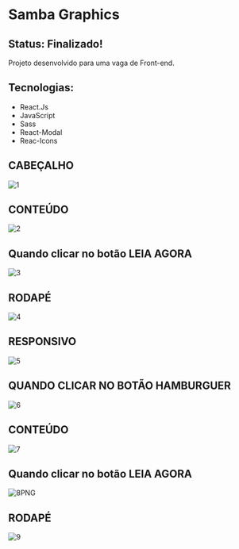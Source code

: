 <h1> 
  Samba Graphics
</h1>
<h2> Status: Finalizado! </h2>

<p> Projeto desenvolvido para uma vaga de Front-end.</p>

<h2> Tecnologias: </h2>

+ React.Js
+ JavaScript
+ Sass
+ React-Modal
+ Reac-Icons

<h2> CABEÇALHO </h2>

![1](https://user-images.githubusercontent.com/66790414/173956138-150108c2-e000-41f0-8855-2c63cab2d038.png)

<h2> CONTEÚDO </h2>

![2](https://user-images.githubusercontent.com/66790414/173956295-1c72a91d-07c3-402d-900f-12faf24c9144.PNG)

<h2> Quando clicar no botão LEIA AGORA  </h2> 

![3](https://user-images.githubusercontent.com/66790414/173956612-4b31d530-42a6-4934-aa97-d355a7ad6384.PNG) 

<h2> RODAPÉ  </h2> 

![4](https://user-images.githubusercontent.com/66790414/173956987-5e3032de-3af1-472a-bd84-2044b82791c5.PNG)

<h2> RESPONSIVO </h2> 

![5](https://user-images.githubusercontent.com/66790414/173957191-1a6e76c8-7a6b-4a39-94ee-186fab84a208.PNG)

<h2> QUANDO CLICAR NO BOTÃO HAMBURGUER</h2> 

![6](https://user-images.githubusercontent.com/66790414/173957312-277f0045-25ec-474d-a1e3-c6c80cbef7ec.PNG)

<h2> CONTEÚDO </h2>

![7](https://user-images.githubusercontent.com/66790414/173957416-19336ace-0cfb-4907-8bae-b11b1cd68c6e.PNG)

<h2> Quando clicar no botão LEIA AGORA  </h2> 

![8PNG](https://user-images.githubusercontent.com/66790414/173957592-69598fdd-3beb-4222-9d7f-373823881f92.PNG)

<h2> RODAPÉ  </h2> 

![9](https://user-images.githubusercontent.com/66790414/173957631-c707d743-c777-48f4-8842-0507afb859d8.PNG)

